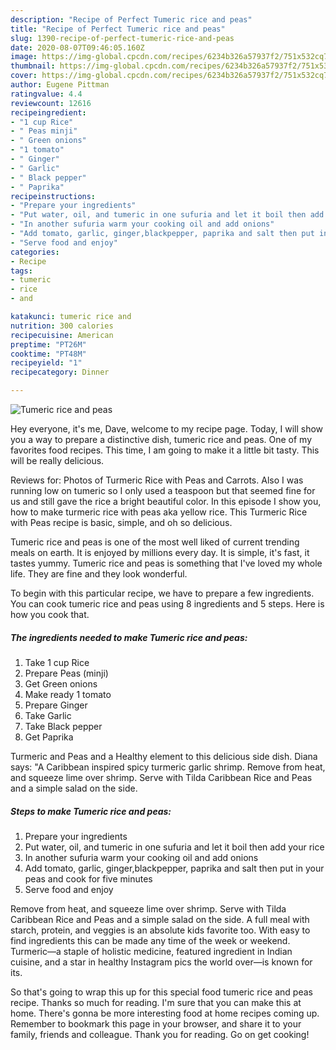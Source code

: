 ```yaml
---
description: "Recipe of Perfect Tumeric rice and peas"
title: "Recipe of Perfect Tumeric rice and peas"
slug: 1390-recipe-of-perfect-tumeric-rice-and-peas
date: 2020-08-07T09:46:05.160Z
image: https://img-global.cpcdn.com/recipes/6234b326a57937f2/751x532cq70/tumeric-rice-and-peas-recipe-main-photo.jpg
thumbnail: https://img-global.cpcdn.com/recipes/6234b326a57937f2/751x532cq70/tumeric-rice-and-peas-recipe-main-photo.jpg
cover: https://img-global.cpcdn.com/recipes/6234b326a57937f2/751x532cq70/tumeric-rice-and-peas-recipe-main-photo.jpg
author: Eugene Pittman
ratingvalue: 4.4
reviewcount: 12616
recipeingredient:
- "1 cup Rice"
- " Peas minji"
- " Green onions"
- "1 tomato"
- " Ginger"
- " Garlic"
- " Black pepper"
- " Paprika"
recipeinstructions:
- "Prepare your ingredients"
- "Put water, oil, and tumeric in one sufuria and let it boil then add your rice"
- "In another sufuria warm your cooking oil and add onions"
- "Add tomato, garlic, ginger,blackpepper, paprika and salt then put in your peas and cook for five minutes"
- "Serve food and enjoy"
categories:
- Recipe
tags:
- tumeric
- rice
- and

katakunci: tumeric rice and 
nutrition: 300 calories
recipecuisine: American
preptime: "PT26M"
cooktime: "PT48M"
recipeyield: "1"
recipecategory: Dinner

---
```



![Tumeric rice and peas](https://img-global.cpcdn.com/recipes/6234b326a57937f2/751x532cq70/tumeric-rice-and-peas-recipe-main-photo.jpg)

Hey everyone, it's me, Dave, welcome to my recipe page. Today, I will show you a way to prepare a distinctive dish, tumeric rice and peas. One of my favorites food recipes. This time, I am going to make it a little bit tasty. This will be really delicious.

Reviews for: Photos of Turmeric Rice with Peas and Carrots. Also I was running low on tumeric so I only used a teaspoon but that seemed fine for us and still gave the rice a bright beautiful color. In this episode I show you, how to make turmeric rice with peas aka yellow rice. This Turmeric Rice with Peas recipe is basic, simple, and oh so delicious.

Tumeric rice and peas is one of the most well liked of current trending meals on earth. It is enjoyed by millions every day. It is simple, it's fast, it tastes yummy. Tumeric rice and peas is something that I've loved my whole life. They are fine and they look wonderful.


To begin with this particular recipe, we have to prepare a few ingredients. You can cook tumeric rice and peas using 8 ingredients and 5 steps. Here is how you cook that.

<!--inarticleads1-->

##### The ingredients needed to make Tumeric rice and peas:

1. Take 1 cup Rice
1. Prepare  Peas (minji)
1. Get  Green onions
1. Make ready 1 tomato
1. Prepare  Ginger
1. Take  Garlic
1. Take  Black pepper
1. Get  Paprika


Turmeric and Peas and a Healthy element to this delicious side dish. Diana says: &#34;A Caribbean inspired spicy turmeric garlic shrimp. Remove from heat, and squeeze lime over shrimp. Serve with Tilda Caribbean Rice and Peas and a simple salad on the side. 

<!--inarticleads2-->

##### Steps to make Tumeric rice and peas:

1. Prepare your ingredients
1. Put water, oil, and tumeric in one sufuria and let it boil then add your rice
1. In another sufuria warm your cooking oil and add onions
1. Add tomato, garlic, ginger,blackpepper, paprika and salt then put in your peas and cook for five minutes
1. Serve food and enjoy


Remove from heat, and squeeze lime over shrimp. Serve with Tilda Caribbean Rice and Peas and a simple salad on the side. A full meal with starch, protein, and veggies is an absolute kids favorite too. With easy to find ingredients this can be made any time of the week or weekend. Turmeric—a staple of holistic medicine, featured ingredient in Indian cuisine, and a star in healthy Instagram pics the world over—is known for its. 

So that's going to wrap this up for this special food tumeric rice and peas recipe. Thanks so much for reading. I'm sure that you can make this at home. There's gonna be more interesting food at home recipes coming up. Remember to bookmark this page in your browser, and share it to your family, friends and colleague. Thank you for reading. Go on get cooking!
